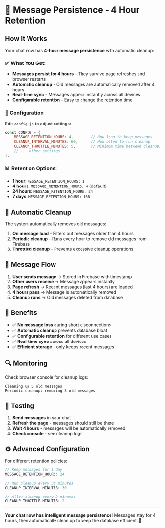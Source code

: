 # 💬 Message Persistence - 4 Hour Retention

## How It Works

Your chat now has **4-hour message persistence** with automatic cleanup:

### ✅ **What You Get:**

- **Messages persist for 4 hours** - They survive page refreshes and browser restarts
- **Automatic cleanup** - Old messages are automatically removed after 4 hours
- **Real-time sync** - Messages appear instantly across all devices
- **Configurable retention** - Easy to change the retention time

### 🔧 **Configuration**

Edit `config.js` to adjust settings:

```javascript
const CONFIG = {
    MESSAGE_RETENTION_HOURS: 4,        // How long to keep messages
    CLEANUP_INTERVAL_MINUTES: 60,      // How often to run cleanup
    CLEANUP_THROTTLE_MINUTES: 5,       // Minimum time between cleanups
    // ... other settings
};
```

### 📊 **Retention Options:**

- **1 hour**: `MESSAGE_RETENTION_HOURS: 1`
- **4 hours**: `MESSAGE_RETENTION_HOURS: 4` (default)
- **24 hours**: `MESSAGE_RETENTION_HOURS: 24`
- **7 days**: `MESSAGE_RETENTION_HOURS: 168`

## 🧹 **Automatic Cleanup**

The system automatically removes old messages:

1. **On message load** - Filters out messages older than 4 hours
2. **Periodic cleanup** - Runs every hour to remove old messages from Firebase
3. **Throttled cleanup** - Prevents excessive cleanup operations

## 🔄 **Message Flow**

1. **User sends message** → Stored in Firebase with timestamp
2. **Other users receive** → Message appears instantly
3. **Page refresh** → Recent messages (last 4 hours) are loaded
4. **4 hours pass** → Message is automatically removed
5. **Cleanup runs** → Old messages deleted from database

## 🎯 **Benefits**

- ✅ **No message loss** during short disconnections
- ✅ **Automatic cleanup** prevents database bloat
- ✅ **Configurable retention** for different use cases
- ✅ **Real-time sync** across all devices
- ✅ **Efficient storage** - only keeps recent messages

## 🔍 **Monitoring**

Check browser console for cleanup logs:
```
Cleaning up 5 old messages
Periodic cleanup: removing 3 old messages
```

## 🚀 **Testing**

1. **Send messages** in your chat
2. **Refresh the page** - messages should still be there
3. **Wait 4 hours** - messages will be automatically removed
4. **Check console** - see cleanup logs

## ⚙️ **Advanced Configuration**

For different retention policies:

```javascript
// Keep messages for 1 day
MESSAGE_RETENTION_HOURS: 24

// Run cleanup every 30 minutes
CLEANUP_INTERVAL_MINUTES: 30

// Allow cleanup every 2 minutes
CLEANUP_THROTTLE_MINUTES: 2
```

---

**Your chat now has intelligent message persistence!** Messages stay for 4 hours, then automatically clean up to keep the database efficient. 🎉 